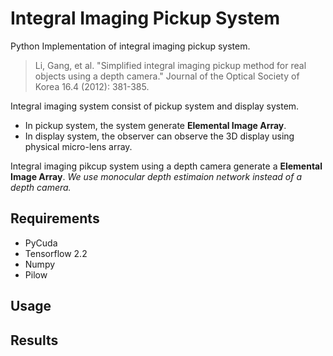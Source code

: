 # Integral Imaging Pickup System
Python Implementation of integral imaging pickup system.
> Li, Gang, et al. "Simplified integral imaging pickup method for real objects using a depth camera." Journal of the Optical Society of Korea 16.4 (2012): 381-385.

Integral imaging system consist of pickup system and display system.   
- In pickup system, the system generate **Elemental Image Array**.
- In display system, the observer can observe the 3D display using physical micro-lens array. 

Integral imaging pikcup system using a depth camera generate a **Elemental Image Array**.
_We use monocular depth estimaion network instead of a depth camera._

## Requirements
- PyCuda
- Tensorflow 2.2
- Numpy
- Pilow

<!-- ## Pre-trained model
* [Trained by NYU RGB-D V2](https://drive.google.com/uc?export=download&id=1k8McRE2vOtrkHmG9ZU6Cd-IUDtr2Fbbv) (650 MB) -->

## Usage

    
## Results
<!-- <p align="center"><img src="https://user-images.githubusercontent.com/55485826/127944218-2c72c094-2bc6-4b15-8241-f7e36e25dbde.png"></p> -->